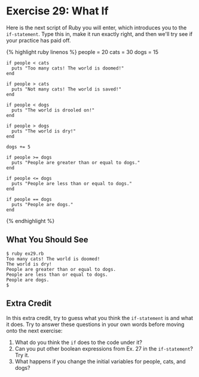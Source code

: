 # Exercise 29: What If

Here is the next script of Ruby you will enter, which introduces you to the `if-statement`. Type this in, make it run exactly right, and then we'll try see if your practice has paid off.

{% highlight ruby linenos %}
    people = 20
    cats = 30
    dogs = 15
    
    if people < cats
      puts "Too many cats! The world is doomed!"
    end
    
    if people > cats
      puts "Not many cats! The world is saved!"
    end
    
    if people < dogs
      puts "The world is drooled on!"
    end
    
    if people > dogs
      puts "The world is dry!"
    end
    
    dogs += 5
    
    if people >= dogs
      puts "People are greater than or equal to dogs."
    end
    
    if people <= dogs
      puts "People are less than or equal to dogs."
    end
    
    if people == dogs
      puts "People are dogs."
    end
{% endhighlight %}
## What You Should See

    $ ruby ex29.rb 
    Too many cats! The world is doomed!
    The world is dry!
    People are greater than or equal to dogs.
    People are less than or equal to dogs.
    People are dogs.
    $

## Extra Credit
In this extra credit, try to guess what you think the `if-statement` is and what it does. Try to answer these questions in your own words before moving onto the next exercise:

1. What do you think the `if` does to the code under it?
2. Can you put other boolean expressions from Ex. 27 in the `if-statement`? Try it.
3. What happens if you change the initial variables for people, cats, and dogs?

